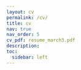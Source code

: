 ```yaml
---
layout: cv
permalink: /cv/
title: cv
nav: true
nav_order: 5
cv_pdf: resume_march3.pdf
description: 
toc:
  sidebar: left
---
```

